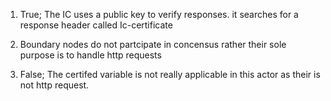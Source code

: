 1) True; The IC uses a public key to verify responses. it searches for a response header called Ic-certificate 

2) Boundary nodes do not partcipate in concensus rather their sole purpose is to handle http requests 

3) False;  The certifed variable is not really applicable in this actor as their is not http request.
